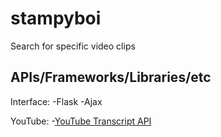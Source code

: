 # stampyboi
Search for specific video clips

## APIs/Frameworks/Libraries/etc
Interface:
-Flask
-Ajax

YouTube:
-[YouTube Transcript API](https://github.com/jdepoix/youtube-transcript-api)
